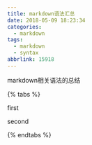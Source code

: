 ```yaml
---
title: markdown语法汇总
date: 2018-05-09 18:23:34
categories:
  - markdown
tags:
  - markdown
  - syntax
abbrlink: 15918
---
```

markdown相关语法的总结
<!-- more -->
{% tabs %}
<!-- tab first tab@heart -->
 first
<!-- endtab -->
<!-- tab  second tab-->
 second
<!-- endtab -->
{% endtabs %}
